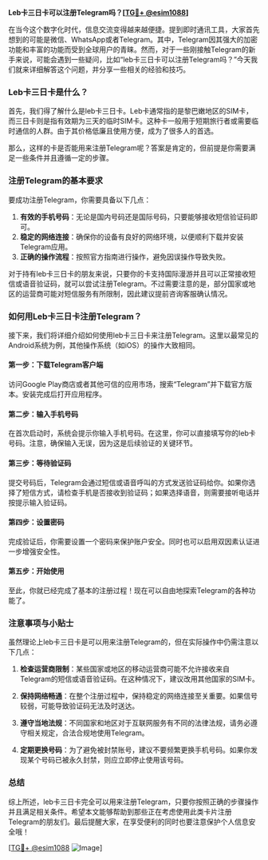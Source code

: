**Leb卡三日卡可以注册Telegram吗？[[TG💪+ @esim1088](https://t.me/s/esim1088)]**

在当今这个数字化时代，信息交流变得越来越便捷。提到即时通讯工具，大家首先想到的可能是微信、WhatsApp或者Telegram。其中，Telegram因其强大的加密功能和丰富的功能而受到全球用户的青睐。然而，对于一些刚接触Telegram的新手来说，可能会遇到一些疑问，比如“leb卡三日卡可以注册Telegram吗？”今天我们就来详细解答这个问题，并分享一些相关的经验和技巧。

### Leb卡三日卡是什么？

首先，我们得了解什么是leb卡三日卡。Leb卡通常指的是黎巴嫩地区的SIM卡，而三日卡则是指有效期为三天的临时SIM卡。这种卡一般用于短期旅行者或需要临时通信的人群。由于其价格低廉且使用方便，成为了很多人的首选。

那么，这样的卡是否能用来注册Telegram呢？答案是肯定的，但前提是你需要满足一些条件并且遵循一定的步骤。

### 注册Telegram的基本要求

要成功注册Telegram，你需要具备以下几点：

1. **有效的手机号码**：无论是国内号码还是国际号码，只要能够接收短信验证码即可。
2. **稳定的网络连接**：确保你的设备有良好的网络环境，以便顺利下载并安装Telegram应用。
3. **正确的操作流程**：按照官方指南进行操作，避免因误操作导致失败。

对于持有leb卡三日卡的朋友来说，只要你的卡支持国际漫游并且可以正常接收短信或语音验证码，就可以尝试注册Telegram。不过需要注意的是，部分国家或地区的运营商可能对短信服务有所限制，因此建议提前咨询客服确认情况。

### 如何用Leb卡三日卡注册Telegram？

接下来，我们将详细介绍如何使用leb卡三日卡来注册Telegram。这里以最常见的Android系统为例，其他操作系统（如iOS）的操作大致相同。

#### 第一步：下载Telegram客户端
访问Google Play商店或者其他可信的应用市场，搜索“Telegram”并下载官方版本。安装完成后打开应用程序。

#### 第二步：输入手机号码
在首次启动时，系统会提示你输入手机号码。在这里，你可以直接填写你的leb卡号码。注意，确保输入无误，因为这是后续验证的关键环节。

#### 第三步：等待验证码
提交号码后，Telegram会通过短信或语音呼叫的方式发送验证码给你。如果你选择了短信方式，请检查手机是否接收到验证码；如果选择语音，则需要接听电话并按提示输入验证码。

#### 第四步：设置密码
完成验证后，你需要设置一个密码来保护账户安全。同时也可以启用双因素认证进一步增强安全性。

#### 第五步：开始使用
至此，你就已经完成了基本的注册过程！现在可以自由地探索Telegram的各种功能了。

### 注意事项与小贴士

虽然理论上leb卡三日卡是可以用来注册Telegram的，但在实际操作中仍需注意以下几点：

1. **检查运营商限制**：某些国家或地区的移动运营商可能不允许接收来自Telegram的短信或语音验证码。在这种情况下，建议改用其他国家的SIM卡。
   
2. **保持网络畅通**：在整个注册过程中，保持稳定的网络连接至关重要。如果信号较弱，可能导致验证码无法及时送达。

3. **遵守当地法规**：不同国家和地区对于互联网服务有不同的法律法规，请务必遵守相关规定，合法合规地使用Telegram。

4. **定期更换号码**：为了避免被封禁账号，建议不要频繁更换手机号码。如果你发现某个号码已被永久封禁，则应立即停止使用该号码。

### 总结

综上所述，leb卡三日卡完全可以用来注册Telegram，只要你按照正确的步骤操作并且满足相关条件。希望本文能够帮助到那些正在考虑使用此类卡片注册Telegram的朋友们。最后提醒大家，在享受便利的同时也要注意保护个人信息安全哦！

[[TG💪+ @esim1088](https://t.me/s/esim1088) ![Image](https://i.postimg.cc/4NQfJmqS/Snipaste-2025-05-13-00-14-12.png)]